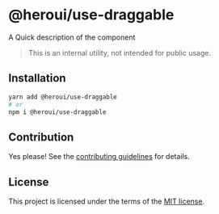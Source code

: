 # @heroui/use-draggable

A Quick description of the component

> This is an internal utility, not intended for public usage.

## Installation

```sh
yarn add @heroui/use-draggable
# or
npm i @heroui/use-draggable
```

## Contribution

Yes please! See the
[contributing guidelines](https://github.com/frontio-ai/heroui/blob/master/CONTRIBUTING.md)
for details.

## License

This project is licensed under the terms of the
[MIT license](https://github.com/frontio-ai/heroui/blob/master/LICENSE).
